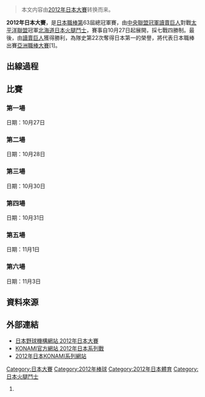 > 本文内容由[2012年日本大賽](https://zh.wikipedia.org/wiki/2012年日本大賽)转换而来。


**2012年日本大賽**，是[日本職棒第](https://zh.wikipedia.org/wiki/日本職棒 "wikilink")63屆總冠軍賽，由[中央聯盟冠軍](https://zh.wikipedia.org/wiki/中央聯盟 "wikilink")[讀賣巨人](../Page/讀賣巨人.md "wikilink")對戰[太平洋聯盟](../Page/太平洋聯盟.md "wikilink")冠軍[北海道日本火腿鬥士](https://zh.wikipedia.org/wiki/北海道日本火腿鬥士 "wikilink")，賽事自10月27日起展開，採七戰四勝制。最後，由[讀賣巨人](../Page/讀賣巨人.md "wikilink")獲得勝利，為隊史第22次奪得日本第一的榮譽，將代表日本職棒出賽[亞洲職棒大賽](../Page/2012年亞洲職棒大賽.md "wikilink")\[1\]。

## 出線過程

## 比賽

### 第一場

日期：10月27日

### 第二場

日期：10月28日

### 第三場

日期：10月30日

### 第四場

日期：10月31日

### 第五場

日期：11月1日

### 第六場

日期：11月3日

## 資料來源

<references/>

## 外部連結

  - [日本野球機構網站 2012年日本大賽](http://www.npb.or.jp/nippons/)
  - [KONAMI官方網站 2012年日本系列戰](https://web.archive.org/web/20121022105824/http://nipponseries.npb.or.jp/)
  - [2012年日本KONAMI系列網站](http://www.konami.jp/nippons/)

[Category:日本大賽](https://zh.wikipedia.org/wiki/Category:日本大賽 "wikilink") [Category:2012年棒球](https://zh.wikipedia.org/wiki/Category:2012年棒球 "wikilink") [Category:2012年日本體育](https://zh.wikipedia.org/wiki/Category:2012年日本體育 "wikilink") [Category:日本火腿鬥士](https://zh.wikipedia.org/wiki/Category:日本火腿鬥士 "wikilink")

1.